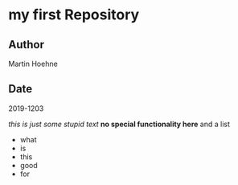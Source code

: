 # my first Repository

## Author
Martin Hoehne

## Date
2019-1203

*this is just some stupid text*
**no special functionality here**
and a list
- what
- is 
- this 
- good 
- for
